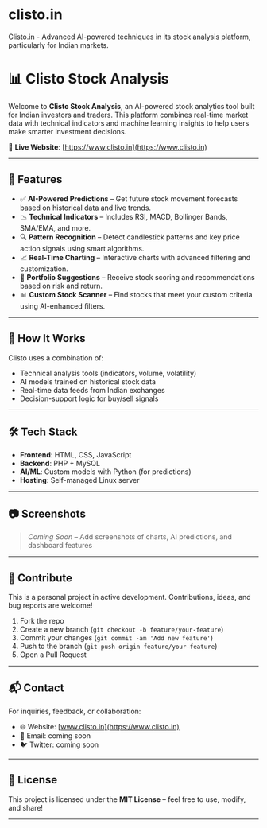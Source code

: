 # clisto.in
Clisto.in - Advanced AI-powered techniques in its stock analysis platform, particularly for Indian markets.

# 📊 Clisto Stock Analysis

Welcome to **Clisto Stock Analysis**, an AI-powered stock analytics tool built for Indian investors and traders. This platform combines real-time market data with technical indicators and machine learning insights to help users make smarter investment decisions.

🔗 **Live Website**: [https://www.clisto.in](https://www.clisto.in)

---

## 🚀 Features

- ✅ **AI-Powered Predictions** – Get future stock movement forecasts based on historical data and live trends.
- 📉 **Technical Indicators** – Includes RSI, MACD, Bollinger Bands, SMA/EMA, and more.
- 🔍 **Pattern Recognition** – Detect candlestick patterns and key price action signals using smart algorithms.
- 📈 **Real-Time Charting** – Interactive charts with advanced filtering and customization.
- 💼 **Portfolio Suggestions** – Receive stock scoring and recommendations based on risk and return.
- 📊 **Custom Stock Scanner** – Find stocks that meet your custom criteria using AI-enhanced filters.

---

## 🧠 How It Works

Clisto uses a combination of:

- Technical analysis tools (indicators, volume, volatility)
- AI models trained on historical stock data
- Real-time data feeds from Indian exchanges
- Decision-support logic for buy/sell signals

---

## 🛠 Tech Stack

- **Frontend**: HTML, CSS, JavaScript
- **Backend**: PHP + MySQL
- **AI/ML**: Custom models with Python (for predictions)
- **Hosting**: Self-managed Linux server

---

## 📷 Screenshots

> _Coming Soon_ – Add screenshots of charts, AI predictions, and dashboard features

---

## 🤝 Contribute

This is a personal project in active development. Contributions, ideas, and bug reports are welcome!

1. Fork the repo
2. Create a new branch (`git checkout -b feature/your-feature`)
3. Commit your changes (`git commit -am 'Add new feature'`)
4. Push to the branch (`git push origin feature/your-feature`)
5. Open a Pull Request

---

## 📬 Contact

For inquiries, feedback, or collaboration:
- 🌐 Website: [www.clisto.in](https://www.clisto.in)
- 📧 Email: coming soon
- 🐦 Twitter: coming soon

---

## 📄 License

This project is licensed under the **MIT License** – feel free to use, modify, and share!

---

